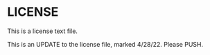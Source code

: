 # LICENSE #

This is a license text file.

This is an UPDATE to the license file, marked 4/28/22. Please PUSH.
